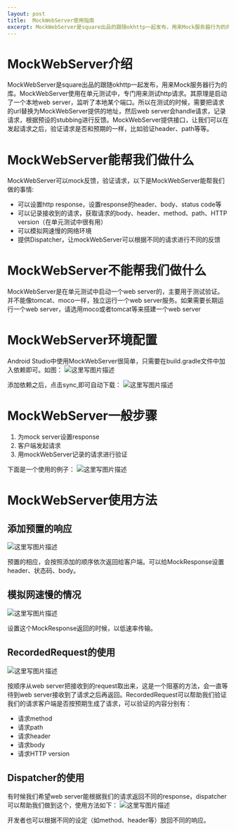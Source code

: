 ```yaml
---
layout: post
title:  MockWebServer使用指南
excerpt: MockWebServer是square出品的跟随okhttp一起发布，用来Mock服务器行为的库。MockWebServer使用在单元测试中，专门用来测试http请求。其原理是启动了一个本地web server，监听了本地某个端口。所以在测试的时候，需要把请求的url替换为MockWebServer提供的地址，然后web server会handle请求，记录请求，根据预设的stubbing进行反馈
---
```


# MockWebServer介绍

MockWebServer是square出品的跟随okhttp一起发布，用来Mock服务器行为的库。MockWebServer使用在单元测试中，专门用来测试http请求。其原理是启动了一个本地web server，监听了本地某个端口。所以在测试的时候，需要把请求的url替换为MockWebServer提供的地址，然后web server会handle请求，记录请求，根据预设的stubbing进行反馈。MockWebServer提供接口，让我们可以在发起请求之后，验证请求是否和预期的一样，比如验证header、path等等。

# MockWebServer能帮我们做什么

MockWebServer可以mock反馈，验证请求，以下是MockWebServer能帮我们做的事情:

 - 可以设置http response，设置response的header、body、status code等
 - 可以记录接收到的请求，获取请求的body、header、method、path、HTTP version（在单元测试中很有用）
 - 可以模拟网速慢的网络环境
 - 提供Dispatcher，让mockWebServer可以根据不同的请求进行不同的反馈


# MockWebServer不能帮我们做什么
MockWebServer是在单元测试中启动一个web server的，主要用于测试验证。并不能像tomcat、moco一样，独立运行一个web server服务。如果需要长期运行一个web server，请选用moco或者tomcat等来搭建一个web server

# MockWebServer环境配置
Android Studio中使用MockWebServer很简单，只需要在build.gradle文件中加入依赖即可。如图：
![这里写图片描述](http://img.blog.csdn.net/20161009225129362)
 
添加依赖之后，点击sync,即可自动下载：
![这里写图片描述](http://img.blog.csdn.net/20161009225139798)
 
# MockWebServer一般步骤

 1.	 为mock server设置response
 2. 客户端发起请求
 3. 用mockWebServer记录的请求进行验证

下面是一个使用的例子：
 ![这里写图片描述](http://img.blog.csdn.net/20161009225236316)
 

# MockWebServer使用方法

## 添加预置的响应
![这里写图片描述](http://img.blog.csdn.net/20161009225406052)
 
预置的相应，会按照添加的顺序依次返回给客户端。可以给MockResponse设置header、状态码、body。

## 模拟网速慢的情况
![这里写图片描述](http://img.blog.csdn.net/20161009225438752)
 
设置这个MockResponse返回的时候，以低速率传输。

## RecordedRequest的使用
![这里写图片描述](http://img.blog.csdn.net/20161009225509643)
 
按顺序从web server把接收到的request取出来，这是一个阻塞的方法，会一直等待到web server接收到了请求之后再返回。RecordedRequest可以帮助我们验证我们的请求客户端是否按预期生成了请求，可以验证的内容分别有：

 - 请求method
 - 请求path
 - 请求header
 - 请求body
 - 请求HTTP version

## Dispatcher的使用
有时候我们希望web server能根据我们的请求返回不同的response，dispatcher可以帮助我们做到这个，使用方法如下：
![这里写图片描述](http://img.blog.csdn.net/20161009225601336)
 
开发者也可以根据不同的设定（如method、header等）放回不同的响应。
